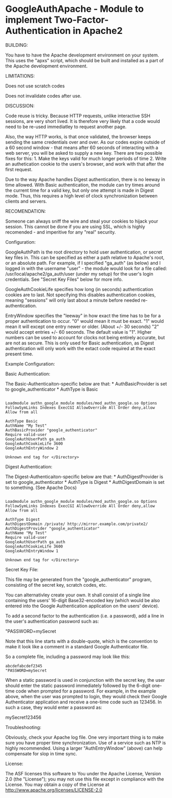 # GoogleAuthApache - Module to implement Two-Factor-Authentication in Apache2

BUILDING:

You have to have the Apache development environment on your system. This uses the "apxs" script, which should be built and installed as a part of the Apache development environment.

LIMITATIONS:

Does not use scratch codes

Does not invalidate codes after use. 


DISCUSSION:

Code reuse is tricky. Because HTTP requests, unlike interactive SSH sessions, are very short lived. It is therefore very likely that a code would need to be re-used immediatley to request another page.

Also, the way HTTP works, is that once validated, the browser keeps sending the same credentials over and over. As our codes expire outside of a 60 second window - that means after 60 seconds of interacting with a web server, you will be asked to supply a new key. There are two possible fixes for this: 1. Make the keys valid for much longer periods of time 2. Write an authetication cookie to the users's browser, and work with that after the first request. 

Due to the way Apache handles Digest authentication, there is no leeway in time allowed. With Basic authentication, the module can try times around the current time for a valid key, but only one attempt is made in Digest mode. Thus, this requires a high level of clock synchronization between clients and servers.


RECOMENDATION:

Someone can always sniff the wire and steal your cookies to hijack your session. This cannot be done if you are using SSL, which is highly recomended - and imperitive for any "real" security.

Configuration:

GoogleAuthPath is the root directory to hold user authentication, or secret key files in. This can be specified as either a path relative to Apache's root, or an absolute path. For example, if I specified "ga_auth" (as below) and I logged in with the username "user" - the module would look for a file called: /usr/local/apache2/ga_auth/user (under my setup) for the user's login credentials. See "Secret Key Files" below for more info.

GoogleAuthCookieLife specifies how long (in seconds) authentication cookies are to last. Not specifying this disables authentication cookies, meaning "sessions" will only last about a minute before needed re-authentication.

EntryWindow specifies the "leeway" in how exact the time has to be for a proper authentication to occur. "0" would mean it must be exact. "1" would mean it will except one entry newer or older. (About +/- 30 seconds) "2" would accept entries +/- 60 seconds. The default value is "1". Higher numbers can be used to account for clocks not being entirely accurate, but are not as secure. This is only used for Basic authentication, as Digest authentication will only work with the extact code required at the exact present time.

Example Configuration:

Basic Authentication:

The Basic-Authenticaiton-specific below are that: * AuthBasicProvider is set to google_authenticator * AuthType is Basic

```

Loadmodule authn_google_module modules/mod_authn_google.so Options FollowSymLinks Indexes ExecCGI AllowOverride All Order deny,allow Allow from all

AuthType Basic 
AuthName "My Test" 
AuthBasicProvider "google_authenticator" 
Require valid-user 
GoogleAuthUserPath ga_auth 
GoogleAuthCookieLife 3600 
GoogleAuthEntryWindow 2

Unknown end tag for </Directory>

```

Digest Authentication:

The Digest-Authenticaiton-specific below are that: * AuthDigestProvider is set to google_authenticator * AuthType is Digest * AuthDigestDomain is set to something. (See Apache Docs)

```

Loadmodule authn_google_module modules/mod_authn_google.so Options FollowSymLinks Indexes ExecCGI AllowOverride All Order deny,allow Allow from all

AuthType Digest 
AuthDigestDomain /private/ http://mirror.example.com/private2/ 
AuthDigestProvider "google_authenticator"
AuthName "My Test"
Require valid-user 
GoogleAuthUserPath ga_auth 
GoogleAuthCookieLife 3600 
GoogleAuthEntryWindow 1

Unknown end tag for </Directory>

```

Secret Key File:

This file may be generated from the "google_authenticator" program, consisting of the secret key, scratch codes, etc.

You can alternativley create your own. It shall consist of a single line containing the users' 16-digit Base32-encoded key (which would be also entered into the Google Authentication application on the users' device).

To add a second factor to the authentication (i.e. a password), add a line in the user's authentication password such as:

"PASSWORD=mySecret

Note that this line starts with a double-quote, which is the convention to make it look like a comment in a standard Google Authenticator file.

So a complete file, including a password may look like this:

```
abcdefabcdef2345 
"PASSWORD=mySecret
```
When a static password is used in conjunction with the secret key, the user should enter the static password immediately followed by the 6-digit one-time code when prompted for a password. For example, in the example above, when the user was prompted to login, they would check their Google Authenticator application and receive a one-time code such as 123456. In such a case, they would enter a password as:

mySecret123456

Troubleshooting:

Obviously, check your Apache log file. One very important thing is to make sure you have proper time synchronization. Use of a service such as NTP is highly recommended. Using a larger "AuthEntryWindow" (above) can help compensate for slop in time sync.


License:

The ASF licenses this software to You under the Apache License, Version 2.0 (the "License"); you may not use this file except in compliance with the License.  You may obtain a copy of the License at http://www.apache.org/licenses/LICENSE-2.0
